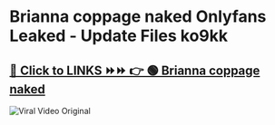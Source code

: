 
 # Brianna coppage naked Onlyfans Leaked - Update Files ko9kk

## <h2><a href="https://clipsfans.com/Brianna_coppage_naked&ref=git">🔗 Click to LINKS ⏩⏩ 👉 🟢 Brianna coppage naked </a></h2>

<a href="https://clipsfans.com/Brianna_coppage_naked&ref=git" rel="nofollow" data-target="animated-image.originalLink"><img src="https://i.ibb.co.com/xMMVF88/686577567.gif" alt="Viral Video Original" style="max-width: 100%; display: inline-block;" data-target="animated-image.originalImage"></a>

